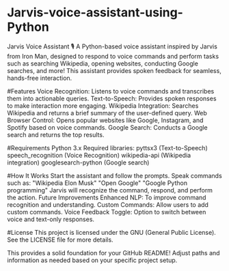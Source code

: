 # Jarvis-voice-assistant-using-Python
Jarvis Voice Assistant 🎙️ A Python-based voice assistant inspired by Jarvis from Iron Man, designed to respond to voice commands and perform tasks such as searching Wikipedia, opening websites, conducting Google searches, and more! This assistant provides spoken feedback for seamless, hands-free interaction.

#Features
Voice Recognition: Listens to voice commands and transcribes them into actionable queries.
Text-to-Speech: Provides spoken responses to make interaction more engaging.
Wikipedia Integration: Searches Wikipedia and returns a brief summary of the user-defined query.
Web Browser Control: Opens popular websites like Google, Instagram, and Spotify based on voice commands.
Google Search: Conducts a Google search and returns the top results.

#Requirements
Python 3.x
Required libraries:
pyttsx3 (Text-to-Speech)
speech_recognition (Voice Recognition)
wikipedia-api (Wikipedia integration)
googlesearch-python (Google search)

#How It Works
Start the assistant and follow the prompts.
Speak commands such as:
"Wikipedia Elon Musk"
"Open Google"
"Google Python programming"
Jarvis will recognize the command, respond, and perform the action.
Future Improvements
Enhanced NLP: To improve command recognition and understanding.
Custom Commands: Allow users to add custom commands.
Voice Feedback Toggle: Option to switch between voice and text-only responses.

#License
This project is licensed under the GNU (General Public License). See the LICENSE file for more details.

This provides a solid foundation for your GitHub README! Adjust paths and information as needed based on your specific project setup.






